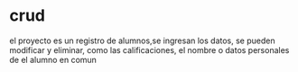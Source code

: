 # crud
el proyecto es un registro de alumnos,se ingresan los datos, se pueden modificar y eliminar, como las calificaciones, el nombre o datos personales de el alumno en comun
